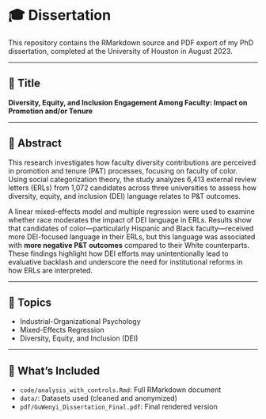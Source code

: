 # 🎓 Dissertation 

This repository contains the RMarkdown source and PDF export of my PhD dissertation, completed at the University of Houston in August 2023.

---

## 📘 Title  
**Diversity, Equity, and Inclusion Engagement Among Faculty: Impact on Promotion and/or Tenure**

---

## 📍 Abstract

This research investigates how faculty diversity contributions are perceived in promotion and tenure (P&T) processes, focusing on faculty of color. Using social categorization theory, the study analyzes 6,413 external review letters (ERLs) from 1,072 candidates across three universities to assess how diversity, equity, and inclusion (DEI) language relates to P&T outcomes.

A linear mixed-effects model and multiple regression were used to examine whether race moderates the impact of DEI language in ERLs. Results show that candidates of color—particularly Hispanic and Black faculty—received more DEI-focused language in their ERLs, but this language was associated with **more negative P&T outcomes** compared to their White counterparts. These findings highlight how DEI efforts may unintentionally lead to evaluative backlash and underscore the need for institutional reforms in how ERLs are interpreted.

---

## 🧠 Topics

- Industrial-Organizational Psychology  
- Mixed-Effects Regression  
- Diversity, Equity, and Inclusion (DEI)

---

## 📂 What’s Included

- `code/analysis_with_controls.Rmd`: Full RMarkdown document  
- `data/`: Datasets used (cleaned and anonymized)  
- `pdf/GuWenyi_Dissertation_Final.pdf`: Final rendered version
